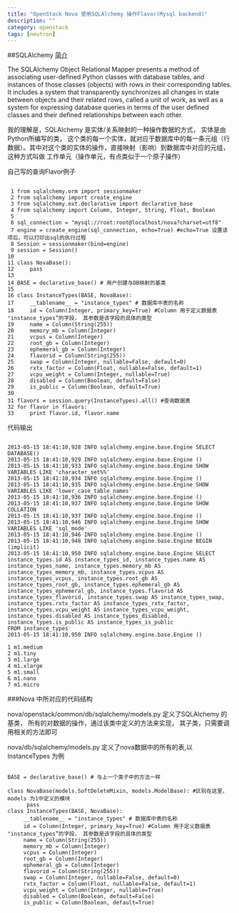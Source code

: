 ```yaml
---
title: "OpenStack Nova 使用SQLAlchemy 操作Flavor(Mysql backend)"
description: ""
category: openstack
tags: [neutron]
---
```


##SQLAlchemy [简介]

The SQLAlchemy Object Relational Mapper presents a method of associating user-defined Python classes with database tables, and instances of those classes (objects) with rows in their corresponding tables. It includes a system that transparently synchronizes all changes in state between objects and their related rows, called a unit of work, as well as a system for expressing database queries in terms of the user defined classes and their defined relationships between each other.

我的理解是，SQLAlchemy 是实体/关系映射的一种操作数据的方式， 实体是由Python所编写的类， 这个类的每一个实体，就对应于数据库中的每一条元组（行数据）。其中对这个类的实体的操作，直接映射（影响）到数据库中对应的元组， 这种方式叫做 工作单元（操作单元，有点类似于一个原子操作）

<!-- more -->


自己写的查询Flavor例子
<pre><code>
 1 from sqlalchemy.orm import sessionmaker
 2 from sqlalchemy import create_engine
 3 from sqlalchemy.ext.declarative import declarative_base
 4 from sqlalchemy import Column, Integer, String, Float, Boolean
 5
 6 sql_connection = "mysql://root:root@localhost/nova?charset=utf8"
 7 engine = create_engine(sql_connection, echo=True) #echo=True 设置该项后，可以打印出sql的执行过程
 8 Session = sessionmaker(bind=engine)
 9 session = Session()
10
11 class NovaBase():
12     pass
13
14 BASE = declarative_base() # 用户创建与DB映射的基类
15
16 class InstanceTypes(BASE, NovaBase):
17     __tablename__ = "instance_types" # 数据库中表的名称
18     id = Column(Integer, primary_key=True) #Column 用于定义数据表 "instance_types”的字段， 其参数是该字段的具体的类型
19     name = Column(String(255))
20     memory_mb = Column(Integer)
21     vcpus = Column(Integer)
22     root_gb = Column(Integer)
23     ephemeral_gb = Column(Integer)
24     flavorid = Column(String(255))
25     swap = Column(Integer, nullable=False, default=0)
26     rxtx_factor = Column(Float, nullable=False, default=1)
27     vcpu_weight = Column(Integer, nullable=True)
28     disabled = Column(Boolean, default=False)
29     is_public = Column(Boolean, default=True)
30
31 flavors = session.query(InstanceTypes).all() #查询数据表
32 for flavor in flavors:
33     print flavor.id, flavor.name
</code></pre>
代码输出

<pre><code>
2013-05-15 18:41:10,928 INFO sqlalchemy.engine.base.Engine SELECT DATABASE()
2013-05-15 18:41:10,929 INFO sqlalchemy.engine.base.Engine ()
2013-05-15 18:41:10,933 INFO sqlalchemy.engine.base.Engine SHOW VARIABLES LIKE 'character_set%%'
2013-05-15 18:41:10,934 INFO sqlalchemy.engine.base.Engine ()
2013-05-15 18:41:10,935 INFO sqlalchemy.engine.base.Engine SHOW VARIABLES LIKE 'lower_case_table_names'
2013-05-15 18:41:10,936 INFO sqlalchemy.engine.base.Engine ()
2013-05-15 18:41:10,937 INFO sqlalchemy.engine.base.Engine SHOW COLLATION
2013-05-15 18:41:10,937 INFO sqlalchemy.engine.base.Engine ()
2013-05-15 18:41:10,946 INFO sqlalchemy.engine.base.Engine SHOW VARIABLES LIKE 'sql_mode'
2013-05-15 18:41:10,946 INFO sqlalchemy.engine.base.Engine ()
2013-05-15 18:41:10,948 INFO sqlalchemy.engine.base.Engine BEGIN (implicit)
2013-05-15 18:41:10,950 INFO sqlalchemy.engine.base.Engine SELECT instance_types.id AS instance_types_id, instance_types.name AS instance_types_name, instance_types.memory_mb AS instance_types_memory_mb, instance_types.vcpus AS instance_types_vcpus, instance_types.root_gb AS instance_types_root_gb, instance_types.ephemeral_gb AS instance_types_ephemeral_gb, instance_types.flavorid AS instance_types_flavorid, instance_types.swap AS instance_types_swap, instance_types.rxtx_factor AS instance_types_rxtx_factor, instance_types.vcpu_weight AS instance_types_vcpu_weight, instance_types.disabled AS instance_types_disabled, instance_types.is_public AS instance_types_is_public
FROM instance_types
2013-05-15 18:41:10,950 INFO sqlalchemy.engine.base.Engine ()

1 m1.medium
2 m1.tiny
3 m1.large
4 m1.xlarge
5 m1.small
6 m1.nano
7 m1.micro
</code></pre>

###Nova 中所对应的代码结构

nova/openstack/common/db/sqlalchemy/models.py 定义了SQLAlchemy 的基类， 所有的对数据的操作，通过该类中定义的方法来实现， 其子类，只需要调用相关的方法即可

nova/db/sqlalchemy/models.py 定义了nova数据中的所有的表,以InstanceTypes 为例

<pre><code>
BASE = declarative_base() # 与上一个类子中的方法一样

class NovaBase(models.SoftDeleteMixin, models.ModelBase): #区别在这里， models 为1中定义的模块
      pass
class InstanceTypes(BASE, NovaBase):
     __tablename__ = "instance_types" # 数据库中表的名称
     id = Column(Integer, primary_key=True) #Column 用于定义数据表 "instance_types”的字段， 其参数是该字段的具体的类型
     name = Column(String(255))
     memory_mb = Column(Integer)
     vcpus = Column(Integer)
     root_gb = Column(Integer)
     ephemeral_gb = Column(Integer)
     flavorid = Column(String(255))
     swap = Column(Integer, nullable=False, default=0)
     rxtx_factor = Column(Float, nullable=False, default=1)
     vcpu_weight = Column(Integer, nullable=True)
     disabled = Column(Boolean, default=False)
     is_public = Column(Boolean, default=True)
</code></pre>

[简介]:http://docs.sqlalchemy.org/en/rel_0_8/orm/tutorial.html
